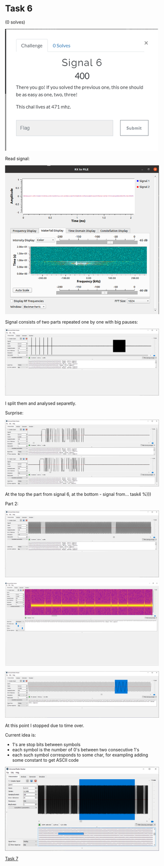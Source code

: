 # Task 6

(0 solves)

![text](img/cts_task6.png)

Read signal:

![Read](img/task6_rx2file.png)

Signal consists of two parts repeated one by one with big pauses:

![URH](img/task6_1.png)

I split them and analysed separetly.

Surprise:

![Part1](img/task6_2.png)

At the top the part from signal 6, at the bottom - signal from... task4 %)))

Part 2:

![Part1](img/task6_3.png)

![Part1](img/task6_4.png)

![Part1](img/task6_5.png)

At this point I stopped due to time over.

Current idea is:
* 1's are stop bits between symbols
* each symbol is the number of 0's between two consecutive 1's
* each such symbol corresponds to some char, for exampling adding some constant to get ASCII code

![Part1](img/task6_6.png)

[Task 7](task7.md)
